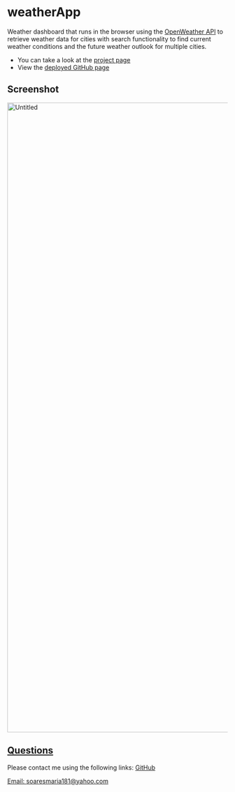 # weatherApp
Weather dashboard that runs in the browser using the [OpenWeather API](https://openweathermap.org/api) to retrieve weather data for cities with search functionality to find current weather conditions and the future weather outlook for multiple cities.
* You can take a look at the [project page](https://github.com/soaresmaria/weatherApp.git)
* View the [deployed GitHub page](https://soaresmaria.github.io/weatherApp/)

## Screenshot
<img width="1440" alt="Untitled" src="https://user-images.githubusercontent.com/82120954/142749192-031507af-693e-4777-84ae-c7b4537b64ee.png">

## [Questions](#table-of-contents)
Please contact me using the following links:
[GitHub](https://github.com/soaresmaria)

[Email: soaresmaria181@yahoo.com](mailto:soaresmaria181@yahoo.com)
